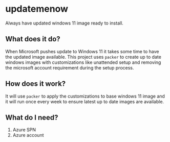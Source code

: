 # updatemenow
Always have updated windows 11 image ready to install.

## What does it do?
When Microsoft pushes update to Windows 11 it takes some time to have the updated image available. This project uses ```packer``` to create up to date windows images with customizations like unattended setup and removing the microsoft account requirement during the setup process. 

## How does it work?
It will use ```packer``` to apply the customizations to base windows 11 image and it will run once every week to ensure latest up to date images are available. 

## What do I need?
1. Azure SPN
2. Azure account 

